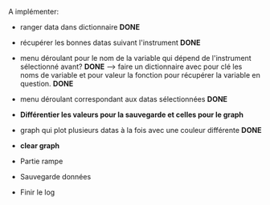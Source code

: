 A implémenter:

- ranger data dans dictionnaire                                                                                                       **DONE**

- récupérer les bonnes datas suivant l'instrument                                                                                     **DONE**

- menu déroulant pour le nom de la variable qui dépend de l'instrument sélectionné avant?                                             **DONE**
--> faire un dictionnaire avec pour clé les noms de variable et pour valeur la fonction pour récupérer la variable en question.       **DONE**

- menu déroulant correspondant aux datas sélectionnées                                                                                **DONE**

- **Différentier les valeurs pour la sauvegarde et celles pour le graph**

- graph qui plot plusieurs datas à la fois avec une couleur différente                                                                **DONE**

- **clear graph**

- Partie rampe
- Sauvegarde données
- Finir le log